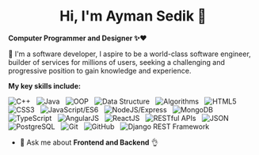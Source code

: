 <h1 align="center">Hi, I'm Ayman Sedik 👋</h1>

**Computer Programmer and Designer ✨❤️**
<p>📌 I'm a software developer, I aspire to be a world-class software engineer, builder of services for millions of users, 
 seeking a challenging and progressive position to gain knowledge and experience.</p>
 
**My key skills include:**
 
![C++](https://img.shields.io/badge/C++-%23f2f2f2.svg?style=for-the-badge&logo=C++&logoColor=5294E2)&nbsp;&nbsp;
![Java](https://img.shields.io/badge/Java-%23f2f2f2.svg?style=for-the-badge&logo=Java&logoColor=5294E2)&nbsp;&nbsp;
![OOP](https://img.shields.io/badge/OOP-%23f2f2f2.svg?style=for-the-badge&logo=OOP&logoColor=5294E2)&nbsp;&nbsp;
![Data Structure](https://img.shields.io/badge/Data_Structure-%23f2f2f2.svg?style=for-the-badge&logo=Data_Structure&logoColor=5294E2)&nbsp;&nbsp;
![Algorithms](https://img.shields.io/badge/Algorithms-%23f2f2f2.svg?style=for-the-badge&logo=Algorithms&logoColor=5294E2)&nbsp;&nbsp;
![HTML5](https://img.shields.io/badge/HTML5-%23f2f2f2.svg?style=for-the-badge&logo=HTML5&logoColor=5294E2)&nbsp;&nbsp;
![CSS3](https://img.shields.io/badge/CSS3-%23f2f2f2.svg?style=for-the-badge&logo=CSS3&logoColor=5294E2)&nbsp;&nbsp;
![JavaScript/ES6](https://img.shields.io/badge/JavaScript/ES6-%23f2f2f2.svg?style=for-the-badge&logo=JavaScript/ES6&logoColor=5294E2)&nbsp;&nbsp;
![NodeJS/Express](https://img.shields.io/badge/NodeJS/Express-%23f2f2f2.svg?style=for-the-badge&logo=NodeJS/Express&logoColor=5294E2)&nbsp;&nbsp;
![MongoDB](https://img.shields.io/badge/MongoDB-%23f2f2f2.svg?style=for-the-badge&logo=MongoDB&logoColor=5294E2)&nbsp;&nbsp;
![TypeScript](https://img.shields.io/badge/TypeScript-%23f2f2f2.svg?style=for-the-badge&logo=TypeScript&logoColor=5294E2)&nbsp;&nbsp;
![AngularJS](https://img.shields.io/badge/AngularJS-%23f2f2f2.svg?style=for-the-badge&logo=AngularJS&logoColor=5294E2)&nbsp;&nbsp;
![ReactJS](https://img.shields.io/badge/ReactJS-%23f2f2f2.svg?style=for-the-badge&logo=ReactJS&logoColor=5294E2)&nbsp;&nbsp;
![RESTful APIs](https://img.shields.io/badge/RESTful_APIs-%23f2f2f2.svg?style=for-the-badge&logo=RESTful_APIs&logoColor=5294E2)&nbsp;&nbsp;
![JSON](https://img.shields.io/badge/JSON-%23f2f2f2.svg?style=for-the-badge&logo=JSON&logoColor=5294E2)&nbsp;&nbsp;
![PostgreSQL](https://img.shields.io/badge/PostgreSQL-%23f2f2f2.svg?style=for-the-badge&logo=PostgreSQL&logoColor=5294E2)&nbsp;&nbsp;
![Git](https://img.shields.io/badge/Git-%23f2f2f2.svg?style=for-the-badge&logo=Git&logoColor=5294E2)&nbsp;&nbsp;
![GitHub](https://img.shields.io/badge/GitHub-%23f2f2f2.svg?style=for-the-badge&logo=GitHub&logoColor=5294E2)&nbsp;&nbsp;
![Django REST Framework](https://img.shields.io/badge/Django_REST_Framework-%23f2f2f2.svg?style=for-the-badge&logo=Django_REST_Framework&logoColor=5294E2)&nbsp;&nbsp;
 





- 💬 Ask me about **Frontend and Backend** 👌
